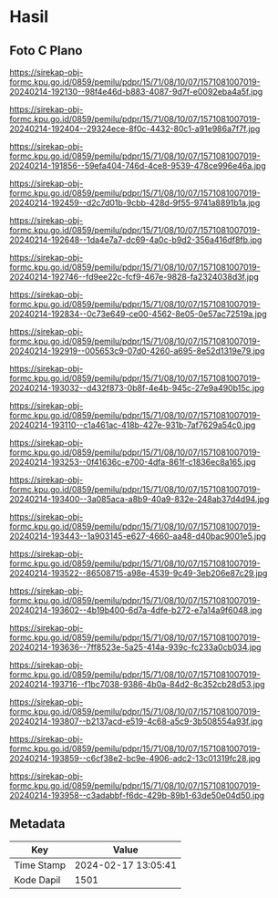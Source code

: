 # Hasil

## Foto C Plano

https://sirekap-obj-formc.kpu.go.id/0859/pemilu/pdpr/15/71/08/10/07/1571081007019-20240214-192130--98f4e46d-b883-4087-9d7f-e0092eba4a5f.jpg

https://sirekap-obj-formc.kpu.go.id/0859/pemilu/pdpr/15/71/08/10/07/1571081007019-20240214-192404--29324ece-8f0c-4432-80c1-a91e986a7f7f.jpg

https://sirekap-obj-formc.kpu.go.id/0859/pemilu/pdpr/15/71/08/10/07/1571081007019-20240214-191856--59efa404-746d-4ce8-9539-478ce996e46a.jpg

https://sirekap-obj-formc.kpu.go.id/0859/pemilu/pdpr/15/71/08/10/07/1571081007019-20240214-192459--d2c7d01b-9cbb-428d-9f55-9741a8891b1a.jpg

https://sirekap-obj-formc.kpu.go.id/0859/pemilu/pdpr/15/71/08/10/07/1571081007019-20240214-192648--1da4e7a7-dc69-4a0c-b9d2-356a416df8fb.jpg

https://sirekap-obj-formc.kpu.go.id/0859/pemilu/pdpr/15/71/08/10/07/1571081007019-20240214-192746--fd9ee22c-fcf9-467e-9828-fa2324038d3f.jpg

https://sirekap-obj-formc.kpu.go.id/0859/pemilu/pdpr/15/71/08/10/07/1571081007019-20240214-192834--0c73e649-ce00-4562-8e05-0e57ac72519a.jpg

https://sirekap-obj-formc.kpu.go.id/0859/pemilu/pdpr/15/71/08/10/07/1571081007019-20240214-192919--005653c9-07d0-4260-a695-8e52d1319e79.jpg

https://sirekap-obj-formc.kpu.go.id/0859/pemilu/pdpr/15/71/08/10/07/1571081007019-20240214-193032--d432f873-0b8f-4e4b-945c-27e9a490b15c.jpg

https://sirekap-obj-formc.kpu.go.id/0859/pemilu/pdpr/15/71/08/10/07/1571081007019-20240214-193110--c1a461ac-418b-427e-931b-7af7629a54c0.jpg

https://sirekap-obj-formc.kpu.go.id/0859/pemilu/pdpr/15/71/08/10/07/1571081007019-20240214-193253--0f41636c-e700-4dfa-861f-c1836ec8a165.jpg

https://sirekap-obj-formc.kpu.go.id/0859/pemilu/pdpr/15/71/08/10/07/1571081007019-20240214-193400--3a085aca-a8b9-40a9-832e-248ab37d4d94.jpg

https://sirekap-obj-formc.kpu.go.id/0859/pemilu/pdpr/15/71/08/10/07/1571081007019-20240214-193443--1a903145-e627-4660-aa48-d40bac9001e5.jpg

https://sirekap-obj-formc.kpu.go.id/0859/pemilu/pdpr/15/71/08/10/07/1571081007019-20240214-193522--86508715-a98e-4539-9c49-3eb206e87c29.jpg

https://sirekap-obj-formc.kpu.go.id/0859/pemilu/pdpr/15/71/08/10/07/1571081007019-20240214-193602--4b19b400-6d7a-4dfe-b272-e7a14a9f6048.jpg

https://sirekap-obj-formc.kpu.go.id/0859/pemilu/pdpr/15/71/08/10/07/1571081007019-20240214-193636--7ff8523e-5a25-414a-939c-fc233a0cb034.jpg

https://sirekap-obj-formc.kpu.go.id/0859/pemilu/pdpr/15/71/08/10/07/1571081007019-20240214-193716--f1bc7038-9386-4b0a-84d2-8c352cb28d53.jpg

https://sirekap-obj-formc.kpu.go.id/0859/pemilu/pdpr/15/71/08/10/07/1571081007019-20240214-193807--b2137acd-e519-4c68-a5c9-3b508554a93f.jpg

https://sirekap-obj-formc.kpu.go.id/0859/pemilu/pdpr/15/71/08/10/07/1571081007019-20240214-193859--c6cf38e2-bc9e-4906-adc2-13c01319fc28.jpg

https://sirekap-obj-formc.kpu.go.id/0859/pemilu/pdpr/15/71/08/10/07/1571081007019-20240214-193958--c3adabbf-f6dc-429b-89b1-63de50e04d50.jpg


## Metadata

| Key        | Value               |
| ---------- | ------------------- |
| Time Stamp | 2024-02-17 13:05:41 |
| Kode Dapil | 1501                |



